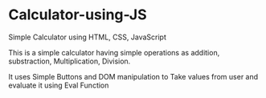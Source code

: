 # Calculator-using-JS
Simple Calculator using HTML, CSS, JavaScript

This is a simple calculator having simple operations as addition, substraction, Multiplication, Division.

It uses Simple Buttons and DOM manipulation to Take values from user and evaluate it using Eval Function
